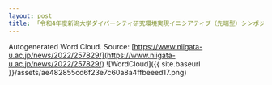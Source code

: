```yaml
---
layout: post
title: 「令和4年度新潟大学ダイバーシティ研究環境実現イニシアティブ（先端型）シンポジウム」を開催しました
---
```

Autogenerated Word Cloud.
Source\: [https://www.niigata-u.ac.jp/news/2022/257829/](https://www.niigata-u.ac.jp/news/2022/257829/)
![WordCloud]({{ site.baseurl }}/assets/ae482855cd6f23e7c60a8a4ffbeeed17.png)